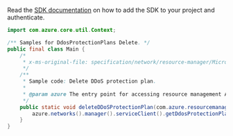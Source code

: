 Read the [SDK documentation](https://github.com/Azure/azure-sdk-for-java/blob/azure-resourcemanager_2.15.0/sdk/resourcemanager/azure-resourcemanager/README.md) on how to add the SDK to your project and authenticate.

```java
import com.azure.core.util.Context;

/** Samples for DdosProtectionPlans Delete. */
public final class Main {
    /*
     * x-ms-original-file: specification/network/resource-manager/Microsoft.Network/stable/2021-05-01/examples/DdosProtectionPlanDelete.json
     */
    /**
     * Sample code: Delete DDoS protection plan.
     *
     * @param azure The entry point for accessing resource management APIs in Azure.
     */
    public static void deleteDDoSProtectionPlan(com.azure.resourcemanager.AzureResourceManager azure) {
        azure.networks().manager().serviceClient().getDdosProtectionPlans().delete("rg1", "test-plan", Context.NONE);
    }
}
```
